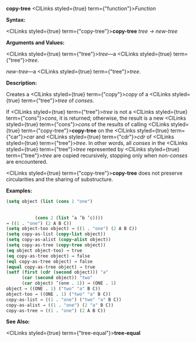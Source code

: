 **copy-tree** <ClLinks styled={true} term={"function"}><i>Function</i></ClLinks> 



**Syntax:** 



<ClLinks styled={true} term={"copy-tree"}><b>copy-tree</b></ClLinks> *tree → new-tree* 



**Arguments and Values:** 



<ClLinks styled={true} term={"tree"}><i>tree</i></ClLinks>—a <ClLinks styled={true} term={"tree"}><i>tree</i></ClLinks>. 



*new-tree*—a <ClLinks styled={true} term={"tree"}><i>tree</i></ClLinks>. 



**Description:** 



Creates a <ClLinks styled={true} term={"copy"}><i>copy</i></ClLinks> of a <ClLinks styled={true} term={"tree"}><i>tree</i></ClLinks> of *conses*. 



If <ClLinks styled={true} term={"tree"}><i>tree</i></ClLinks> is not a <ClLinks styled={true} term={"cons"}><i>cons</i></ClLinks>, it is returned; otherwise, the result is a new <ClLinks styled={true} term={"cons"}><i>cons</i></ClLinks> of the results of calling <ClLinks styled={true} term={"copy-tree"}><b>copy-tree</b></ClLinks> on the <ClLinks styled={true} term={"car"}><i>car</i></ClLinks> and <ClLinks styled={true} term={"cdr"}><i>cdr</i></ClLinks> of <ClLinks styled={true} term={"tree"}><i>tree</i></ClLinks>. In other words, all *conses* in the <ClLinks styled={true} term={"tree"}><i>tree</i></ClLinks> represented by <ClLinks styled={true} term={"tree"}><i>tree</i></ClLinks> are copied recursively, stopping only when non-*conses* are encountered. 



<ClLinks styled={true} term={"copy-tree"}><b>copy-tree</b></ClLinks> does not preserve circularities and the sharing of substructure. 



**Examples:**
```lisp
(setq object (list (cons 1 "one") 
		   
		   
		   (cons 2 (list ’a ’b ’c)))) 
→ ((1 . "one") (2 A B C)) 
(setq object-too object) → ((1 . "one") (2 A B C)) 
(setq copy-as-list (copy-list object)) 
(setq copy-as-alist (copy-alist object)) 
(setq copy-as-tree (copy-tree object)) 
(eq object object-too) → true 
(eq copy-as-tree object) → false 
(eql copy-as-tree object) → false 
(equal copy-as-tree object) → true 
(setf (first (cdr (second object))) "a" 
      (car (second object)) "two" 
      (car object) ’(one . 1)) → (ONE . 1) 
object → ((ONE . 1) ("two" "a" B C)) 
object-too → ((ONE . 1) ("two" "a" B C)) 
copy-as-list → ((1 . "one") ("two" "a" B C)) 
copy-as-alist → ((1 . "one") (2 "a" B C)) 
copy-as-tree → ((1 . "one") (2 A B C)) 
```
**See Also:** 



<ClLinks styled={true} term={"tree-equal"}><b>tree-equal</b></ClLinks> 



